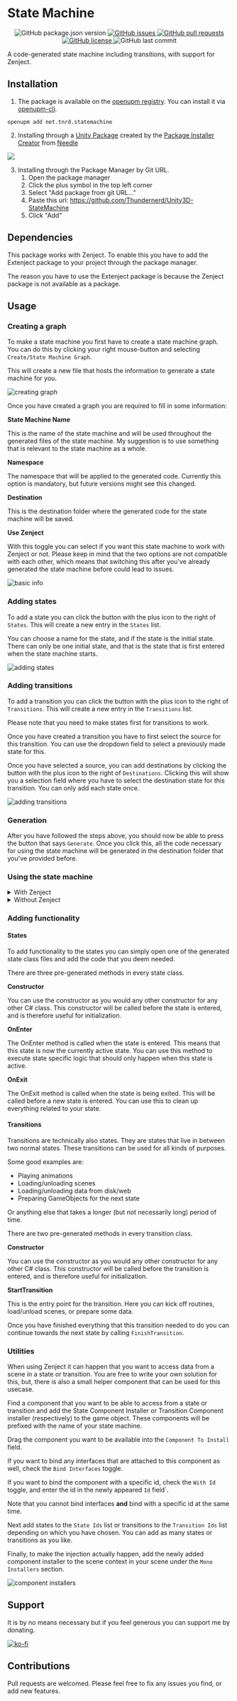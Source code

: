# State Machine

<p align="center">
	<img alt="GitHub package.json version" src ="https://img.shields.io/github/package-json/v/Thundernerd/Unity3D-StateMachine" />
	<a href="https://github.com/Thundernerd/Unity3D-StateMachine/issues">
		<img alt="GitHub issues" src ="https://img.shields.io/github/issues/Thundernerd/Unity3D-StateMachine" />
	</a>
	<a href="https://github.com/Thundernerd/Unity3D-StateMachine/pulls">
		<img alt="GitHub pull requests" src ="https://img.shields.io/github/issues-pr/Thundernerd/Unity3D-StateMachine" />
	</a>
	<a href="https://github.com/Thundernerd/Unity3D-StateMachine/blob/main/LICENSE.md">
		<img alt="GitHub license" src ="https://img.shields.io/github/license/Thundernerd/Unity3D-StateMachine" />
	</a>
	<img alt="GitHub last commit" src ="https://img.shields.io/github/last-commit/Thundernerd/Unity3D-StateMachine" />
</p>

A code-generated state machine including transitions, with support for Zenject.

## Installation
1. The package is available on the [openupm registry](https://openupm.com). You can install it via [openupm-cli](https://github.com/openupm/openupm-cli).
```
openupm add net.tnrd.statemachine
```

2. Installing through a [Unity Package](http://package-installer.glitch.me/v1/installer/package.openupm.com/net.tnrd.statemachine?registry=https://package.openupm.com) created by the [Package Installer Creator](https://package-installer.glitch.me) from [Needle](https://needle.tools)

[<img src="https://img.shields.io/badge/-Download-success?style=for-the-badge"/>](http://package-installer.glitch.me/v1/installer/package.openupm.com/net.tnrd.statemachine?registry=https://package.openupm.com)

3. Installing through the Package Manager by Git URL.
   1. Open the package manager
   2. Click the plus symbol in the top left corner
   3. Select "Add package from git URL..."
   4. Paste this url: https://github.com/Thundernerd/Unity3D-StateMachine
   5. Click "Add"

## Dependencies
This package works with Zenject. To enable this you have to add the Extenject package to your project through the package manager.

The reason you have to use the Extenject package is because the Zenject package is not available as a package.

## Usage

### Creating a graph
To make a state machine you first have to create a state machine graph. You can do this by clicking your right mouse-button and selecting `Create/State Machine Graph`.

This will create a new file that hosts the information to generate a state machine for you.

![creating graph](/.documentation/create_graph.png)

Once you have created a graph you are required to fill in some information:

**State Machine Name**

This is the name of the state machine and will be used throughout the generated files of the state machine. My suggestion is to use something that is relevant to the state machine as a whole.

**Namespace**

The namespace that will be applied to the generated code. Currently this option is mandatory, but future versions might see this changed.

**Destination**

This is the destination folder where the generated code for the state machine will be saved.

**Use Zenject**

With this toggle you can select if you want this state machine to work with Zenject or not. Please keep in mind that the two options are not compatible with each other, which means that switching this after you've already generated the state machine before could lead to issues.

![basic info](/.documentation/basic_info.png)

### Adding states

To add a state you can click the button with the plus icon to the right of `States`. This will create a new entry in the `States` list.

You can choose a name for the state, and if the state is the initial state. There can only be one initial state, and that is the state that is first entered when the state machine starts.

![adding states](/.documentation/states.png)

### Adding transitions

To add a transition you can click the button with the plus icon to the right of `Transitions`. This will create a new entry in the `Transitions` list.

Please note that you need to make states first for transitions to work.

Once you have created a transition you have to first select the source for this transition. You can use the dropdown field to select a previously made state for this.

Once you have selected a source, you can add destinations by clicking the button with the plus icon to the right of `Destinations`. Clicking this will show you a selection field where you have to select the destination state for this transition. You can only add each state once.

![adding transitions](/.documentation/transitions.png)

### Generation

After you have followed the steps above, you should now be able to press the button that says `Generate`. Once you click this, all the code necessary for using the state machine will be generated in the destination folder that you've provided before.

### Using the state machine

<details>
<summary>With Zenject</summary>

Once you have generated the code with the `Use Zenject` toggle enabled, you will be able to use this state machine with Zenject. 

To get started you will have to create an installer for your newly generated state machine. This installer is also generated for you, and you can easily create the installer by right clicking somewhere in your project view and selecting `Create/State Machine Installers/_name of your statemachine_`.

This will create a Scriptable Object Installer for the state machine, and can be used with the contexts provided by Zenject.
</details>

<details>
<summary>Without Zenject</summary>

Once you have generated the code without the `Use Zenject` toggle enabled, you will be able to use this state machine without Zenject, but through the use of regular Unity practices.

To get started you will need to add a component to an object in a scene. This component is automatically generated for you and will be named `_name of your statemachine_Controller`. Once you have attached this script to a GameObject it will automatically create, initialize, and run itself.
</details>

### Adding functionality

#### States

To add functionality to the states you can simply open one of the generated state class files and add the code that you deem needed.

There are three pre-generated methods in every state class.

**Constructor**

You can use the constructor as you would any other constructor for any other C# class. This constructor will be called before the state is entered, and is therefore useful for initialization.

**OnEnter**

The OnEnter method is called when the state is entered. This means that this state is now the currently active state. You can use this method to execute state specific logic that should only happen when this state is active.

**OnExit**

The OnExit method is called when the state is being exited. This will be called before a new state is entered. You can use this to clean up everything related to your state.

#### Transitions

Transitions are technically also states. They are states that live in between two normal states. These transitions can be used for all kinds of purposes.

Some good examples are:
- Playing animations
- Loading/unloading scenes
- Loading/unloading data from disk/web
- Preparing GameObjects for the next state

Or anything else that takes a longer (but not necessarily long) period of time.

There are two pre-generated methods in every transition class.

**Constructor**

You can use the constructor as you would any other constructor for any other C# class. This constructor will be called before the transition is entered, and is therefore useful for initialization.

**StartTransition**

This is the entry point for the transition. Here you can kick off routines, load/unload scenes, or prepare some data.

Once you have finished everything that this transition needed to do you can continue towards the next state by calling `FinishTransition`.

### Utilities

When using Zenject it can happen that you want to access data from a scene in a state or transition. You are free to write your own solution for this, but, there is also a small helper component that can be used for this usecase.

Find a component that you want to be able to access from a state or transition and add the State Component Installer or Transition Component installer (respectively) to the game object. These components will be prefixed with the name of your state machine.

Drag the component you want to be available into the `Component To Install` field.

If you want to bind any interfaces that are attached to this component as well, check the `Bind Interfaces` toggle.

If you want to bind the component with a specific id, check the `With Id` toggle, and enter the id in the newly appeared `Id` field`.

Note that you cannot bind interfaces **and** bind with a specific id at the same time.

Next add states to the `State Ids` list or transitions to the `Transition Ids` list depending on which you have chosen. You can add as many states or transitions as you like.

Finally, to make the injection actually happen, add the newly added component installer to the scene context in your scene under the `Mono Installers` section.

![component installers](/.documentation/component_installers.png)

## Support
It is by no means necessary but if you feel generous you can support me by donating.

[![ko-fi](https://www.ko-fi.com/img/githubbutton_sm.svg)](https://ko-fi.com/J3J11GEYY)

## Contributions
Pull requests are welcomed. Please feel free to fix any issues you find, or add new features.
